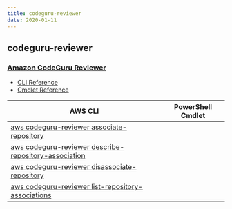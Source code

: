 ```yaml
---
title: codeguru-reviewer
date: 2020-01-11
---
```


## codeguru-reviewer

### [Amazon CodeGuru Reviewer](https://aws.amazon.com/codeguru/)

* [CLI Reference](https://docs.aws.amazon.com/cli/latest/reference/codeguru-reviewer/index.html)
* [Cmdlet Reference](https://docs.aws.amazon.com/powershell/latest/reference/items/CodeGuruReviewer_cmdlets.html)

|AWS CLI|PowerShell Cmdlet|
|----|----|
|[aws codeguru-reviewer associate-repository](https://docs.aws.amazon.com/cli/latest/reference/codeguru-reviewer/associate-repository.html)||
|[aws codeguru-reviewer describe-repository-association](https://docs.aws.amazon.com/cli/latest/reference/codeguru-reviewer/describe-repository-association.html)||
|[aws codeguru-reviewer disassociate-repository](https://docs.aws.amazon.com/cli/latest/reference/codeguru-reviewer/disassociate-repository.html)||
|[aws codeguru-reviewer list-repository-associations](https://docs.aws.amazon.com/cli/latest/reference/codeguru-reviewer/list-repository-associations.html)||

